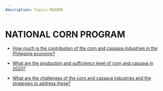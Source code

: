 ```yaml
---
description: Topics README
---
```


# NATIONAL CORN PROGRAM


 - [How much is the contribution of the corn and cassava industries in the Philippine economy?](/2022/national-banner-programs/national-corn-program/how-much-is-the-contribution-of-the-corn-and-cassava-industries-in-the-philippine-economy.html)
    
 - [What are the production and sufficiency level of corn and cassava in 2020?](/2022/national-banner-programs/national-corn-program/what-are-the-production-and-sufficiency-level-of-corn-and-cassava-in-2020.html)
    
 - [What are the challenges of the corn and cassava industries and the strategies to address these?](/2022/national-banner-programs/national-corn-program/what-are-the-challenges-of-the-corn-and-cassava-industries-and-the-strategies-to-address-these.html)
    
